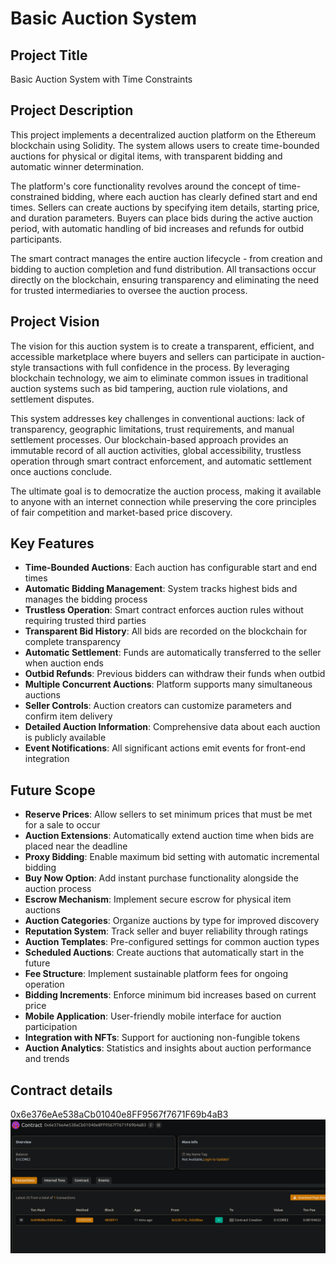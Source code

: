# Basic Auction System

## Project Title
Basic Auction System with Time Constraints

## Project Description
This project implements a decentralized auction platform on the Ethereum blockchain using Solidity. The system allows users to create time-bounded auctions for physical or digital items, with transparent bidding and automatic winner determination.

The platform's core functionality revolves around the concept of time-constrained bidding, where each auction has clearly defined start and end times. Sellers can create auctions by specifying item details, starting price, and duration parameters. Buyers can place bids during the active auction period, with automatic handling of bid increases and refunds for outbid participants.

The smart contract manages the entire auction lifecycle - from creation and bidding to auction completion and fund distribution. All transactions occur directly on the blockchain, ensuring transparency and eliminating the need for trusted intermediaries to oversee the auction process.

## Project Vision
The vision for this auction system is to create a transparent, efficient, and accessible marketplace where buyers and sellers can participate in auction-style transactions with full confidence in the process. By leveraging blockchain technology, we aim to eliminate common issues in traditional auction systems such as bid tampering, auction rule violations, and settlement disputes.

This system addresses key challenges in conventional auctions: lack of transparency, geographic limitations, trust requirements, and manual settlement processes. Our blockchain-based approach provides an immutable record of all auction activities, global accessibility, trustless operation through smart contract enforcement, and automatic settlement once auctions conclude.

The ultimate goal is to democratize the auction process, making it available to anyone with an internet connection while preserving the core principles of fair competition and market-based price discovery.

## Key Features
- **Time-Bounded Auctions**: Each auction has configurable start and end times
- **Automatic Bidding Management**: System tracks highest bids and manages the bidding process
- **Trustless Operation**: Smart contract enforces auction rules without requiring trusted third parties
- **Transparent Bid History**: All bids are recorded on the blockchain for complete transparency
- **Automatic Settlement**: Funds are automatically transferred to the seller when auction ends
- **Outbid Refunds**: Previous bidders can withdraw their funds when outbid
- **Multiple Concurrent Auctions**: Platform supports many simultaneous auctions
- **Seller Controls**: Auction creators can customize parameters and confirm item delivery
- **Detailed Auction Information**: Comprehensive data about each auction is publicly available
- **Event Notifications**: All significant actions emit events for front-end integration

## Future Scope
- **Reserve Prices**: Allow sellers to set minimum prices that must be met for a sale to occur
- **Auction Extensions**: Automatically extend auction time when bids are placed near the deadline
- **Proxy Bidding**: Enable maximum bid setting with automatic incremental bidding
- **Buy Now Option**: Add instant purchase functionality alongside the auction process
- **Escrow Mechanism**: Implement secure escrow for physical item auctions
- **Auction Categories**: Organize auctions by type for improved discovery
- **Reputation System**: Track seller and buyer reliability through ratings
- **Auction Templates**: Pre-configured settings for common auction types
- **Scheduled Auctions**: Create auctions that automatically start in the future
- **Fee Structure**: Implement sustainable platform fees for ongoing operation
- **Bidding Increments**: Enforce minimum bid increases based on current price
- **Mobile Application**: User-friendly mobile interface for auction participation
- **Integration with NFTs**: Support for auctioning non-fungible tokens
- **Auction Analytics**: Statistics and insights about auction performance and trends

## Contract details
0x6e376eAe538aCb01040e8FF9567f7671F69b4aB3
![alt text](image.png)